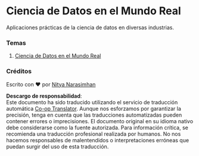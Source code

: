 <!--
CO_OP_TRANSLATOR_METADATA:
{
  "original_hash": "07faf02ff163e609edf0b0308dc5d4e6",
  "translation_date": "2025-08-24T21:45:28+00:00",
  "source_file": "6-Data-Science-In-Wild/README.md",
  "language_code": "es"
}
-->
# Ciencia de Datos en el Mundo Real

Aplicaciones prácticas de la ciencia de datos en diversas industrias.

### Temas

1. [Ciencia de Datos en el Mundo Real](20-Real-World-Examples/README.md)

### Créditos

Escrito con ❤️ por [Nitya Narasimhan](https://twitter.com/nitya)

**Descargo de responsabilidad**:  
Este documento ha sido traducido utilizando el servicio de traducción automática [Co-op Translator](https://github.com/Azure/co-op-translator). Aunque nos esforzamos por garantizar la precisión, tenga en cuenta que las traducciones automatizadas pueden contener errores o imprecisiones. El documento original en su idioma nativo debe considerarse como la fuente autorizada. Para información crítica, se recomienda una traducción profesional realizada por humanos. No nos hacemos responsables de malentendidos o interpretaciones erróneas que puedan surgir del uso de esta traducción.